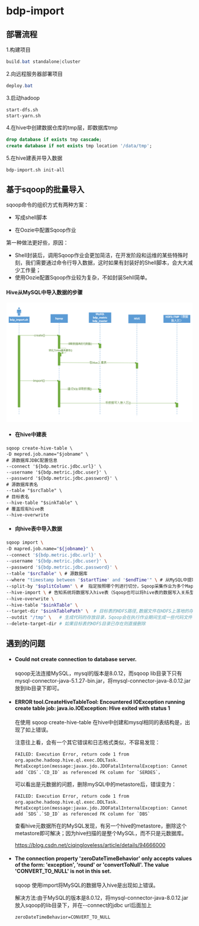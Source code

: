 # bdp-import  
## 部署流程
1.构建项目

```powershell
build.bat standalone|cluster
```

2.向远程服务器部署项目

```powershell
deploy.bat
```

3.启动hadoop

```shell
start-dfs.sh
start-yarn.sh
```

4.在hive中创建数据仓库的tmp层，即数据库tmp

```sql
drop database if exists tmp cascade;
create database if not exists tmp location '/data/tmp';
```
5.在hive建表并导入数据

```shell
bdp-import.sh init-all
```



## 基于sqoop的批量导入
sqoop命令的组织方式有两种方案：
- 写成shell脚本

- 在Oozie中配置Sqoop作业   

第一种做法更好些，原因：

- Shell封装后，调用Sqoop作业会更加简洁，在开发阶段和运维的某些特殊时刻，我们需要通过命令行导入数据，这时如果有封装好的Shell脚本，会大大减少工作量；
- 使用Oozie配置Sqoop作业较为复杂，不如封装Sehll简单。  

#### Hive从MySQL中导入数据的步骤

![](https://raw.githubusercontent.com/TITANXP/pic/master/img/bdp_import-import%20data.png)


- #### 在hive中建表

```shell
sqoop create-hive-table \
-D mepred.job.name="$jobname" \
# 源数据库JDBC配置信息
--connect '${bdp.metric.jdbc.url}' \
--username '${bdp.metric.jdbc.user}' \
--password '${bdp.metric.jdbc.password}' \
# 源数据库表名
--table "$srcTable" \
# 目标表名
--hive-table "$sinkTable" \
# 覆盖现有hive表
--hive-overwrite
```

- #### 向hive表中导入数据

```sh
sqoop import \
-D mapred.job.name="${jobname}" \
--connect '${bdp.metric.jdbc.url}' \
--username '${bdp.metric.jdbc.user}' \
--password '${bdp.metric.jdbc.password}' \
--table "$srcTable" \ # 源数据库
--where "timestamp between '$startTime' and '$endTime'" \ # 从MySQL中提取符合条件的数据
--split-by "$splitColumn" \ #  指定按照哪个列进行切分，Sqoop采集作业为多个Map组成的MapReduce作业，么个Map作业抽取一定区间内的数据，这时候需要我们告诉Sqoop按照哪个列划分Map作业抽取的区间，例如，我们这里设定的是ID列，则Sqoop在启动作业前会基于where条件查出目标数据集中最小和最大的ID值，然后基于--num-mappers设定的Map作业数量，均等的划分出每一个Map作业抽取ID的区间，然后并行的去抽取。
--hive-import \ # 告知系统将数据写入hive表（Sqoop也可以将hive表的数据写入关系型数据库，所以需要这个参数）
--hive-overwrite \
--hive-table "$sinkTable" \
--target-dir "$sinkTablePath" \  # 目标表的HDFS路径,数据文件在HDFS上落地的存储目录
--outdit "/tmp" \   # 生成代码的存放目录，Sqoop会在执行作业期间生成一些代码文件，可以放在/tmp目录下
--delete-target-dir # 如果目标表的HDFS目录已存在则直接删除
```

## 遇到的问题  
- #### Could not create connection to database server.   
    sqoop无法连接MySQL，mysql的版本是8.0.12，而sqoop lib目录下只有mysql-connector-java-5.1.27-bin.jar，将mysql-connector-java-8.0.12.jar放到lib目录下即可。

- #### ERROR tool.CreateHiveTableTool: Encountered IOException running create table job: java.io.IOException: Hive exited with status 1    

  在使用 sqoop create-hive-table 在hive中创建和mysql相同的表结构是，出现了如上错误。

  注意往上看，会有一个其它错误和日志格式类似，不容易发现：

  ```
  FAILED: Execution Error, return code 1 from org.apache.hadoop.hive.ql.exec.DDLTask. MetaException(message:javax.jdo.JDOFatalInternalException: Cannot add `CDS`.`CD_ID` as referenced FK column for `SERDES`，
  ```

  可以看出是元数据的问题，删除mySQL中的metastore后，错误变为：

  ```
  FAILED: Execution Error, return code 1 from org.apache.hadoop.hive.ql.exec.DDLTask. MetaException(message:javax.jdo.JDOFatalInternalException: Cannot add `SDS`.`SD_ID` as referenced FK column for `DBS`
  ```

  查看hive元数据所在的MySQL发现，有另一个hive的metastore，删除这个metastore即可解决；因为hive扫描的是整个MySQL，而不只是元数据库。

  https://blog.csdn.net/ciqingloveless/article/details/94666000   

- ####  The connection property 'zeroDateTimeBehavior' only accepts values of the form: 'exception', 'round' or 'convertToNull'. The value 'CONVERT_TO_NULL' is not in this set.   
  sqoop 使用import将MySQL的数据导入hive是出现如上错误。   

  解决方法:由于MySQL的版本是8.0.12，将mysql-connector-java-8.0.12.jar放入sqoop的lib目录下，并在--connect的jdbc url后面加上
  
  ```properties
  zeroDateTimeBehavior=CONVERT_TO_NULL
  ```
